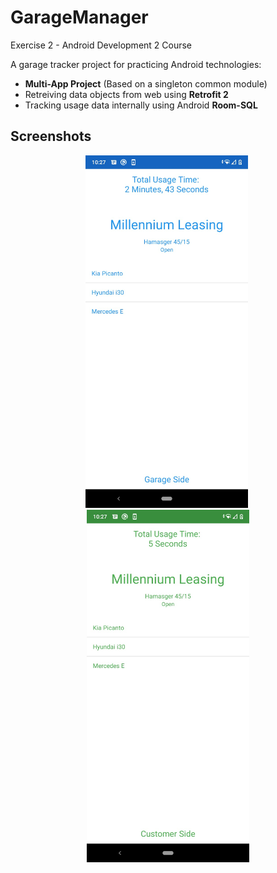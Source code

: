 # GarageManager
Exercise 2 - Android Development 2 Course

A garage tracker project for practicing Android technologies:
* **Multi-App Project** (Based on a singleton common module)
* Retreiving data objects from web using **Retrofit 2**
* Tracking usage data internally using Android **Room-SQL** 


## Screenshots
  <p float="left" align="middle" padding="10">
  <img src="/screenshots/garage_side.jpeg?raw=true" width="260" />
  <img src="" width="45" />
  <img src="/screenshots/customer_side.jpeg?raw=true" width="260" />
</p>

